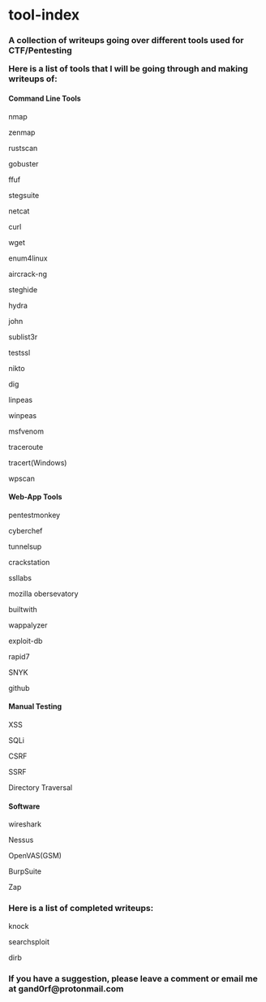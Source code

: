 # tool-index
<h3>A collection of writeups going over different tools used for CTF/Pentesting

Here is a list of tools that I will be going through and making writeups of:</h3>

<h4>Command Line Tools</h4>

nmap

zenmap

rustscan

gobuster

ffuf

stegsuite

netcat

curl

wget

enum4linux

aircrack-ng

steghide

hydra

john

sublist3r

testssl

nikto

dig

linpeas

winpeas

msfvenom

traceroute

tracert(Windows)

wpscan

<h4>Web-App Tools</h4>

pentestmonkey

cyberchef

tunnelsup

crackstation

ssllabs

mozilla obersevatory

builtwith

wappalyzer

exploit-db

rapid7

SNYK

github

<h4>Manual Testing</h4>

XSS

SQLi

CSRF

SSRF

Directory Traversal

<h4>Software</h4>

wireshark

Nessus

OpenVAS(GSM)

BurpSuite

Zap


<h3>Here is a list of completed writeups:</h3>

knock

searchsploit

dirb

<h3>If you have a suggestion, please leave a comment or email me at gand0rf@protonmail.com</h3>
